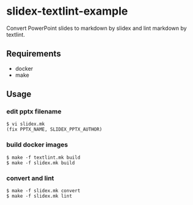# slidex-textlint-example

Convert PowerPoint slides to markdown by slidex and lint markdown by textlint.

## Requirements

- docker
- make

## Usage

### edit pptx filename

```
$ vi slidex.mk
(fix PPTX_NAME, SLIDEX_PPTX_AUTHOR)
```

### build docker images

```
$ make -f textlint.mk build
$ make -f slidex.mk build
```

### convert and lint

```
$ make -f slidex.mk convert
$ make -f slidex.mk lint
```
